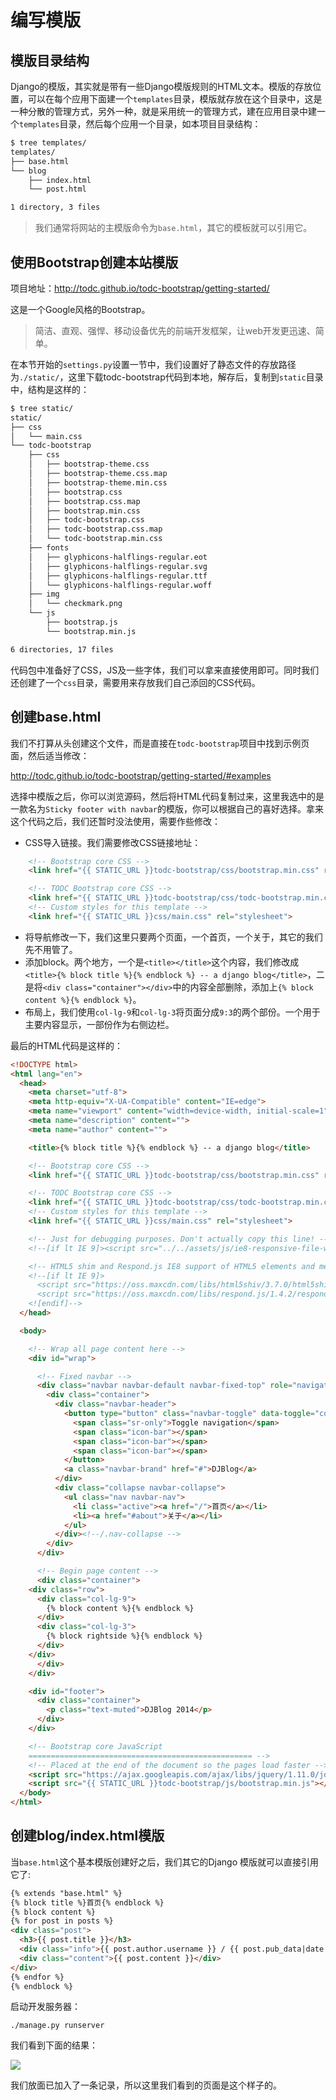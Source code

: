 编写模版
====

## 模版目录结构
Django的模版，其实就是带有一些Django模版规则的HTML文本。模版的存放位置，可以在每个应用下面建一个`templates`目录，模版就存放在这个目录中，这是一种分散的管理方式，另外一种，就是采用统一的管理方式，建在应用目录中建一个`templates`目录，然后每个应用一个目录，如本项目目录结构：

```bash
$ tree templates/
templates/
├── base.html
└── blog
    ├── index.html
    └── post.html

1 directory, 3 files
```

> 我们通常将网站的主模版命令为`base.html`，其它的模板就可以引用它。

## 使用Bootstrap创建本站模版

项目地址：http://todc.github.io/todc-bootstrap/getting-started/

这是一个Google风格的Bootstrap。

> 简洁、直观、强悍、移动设备优先的前端开发框架，让web开发更迅速、简单。

在本节开始的`settings.py`设置一节中，我们设置好了静态文件的存放路径为`./static/`，这里下载todc-bootstrap代码到本地，解存后，复制到`static`目录中，结构是这样的：

```bash
$ tree static/
static/
├── css
│   └── main.css
└── todc-bootstrap
    ├── css
    │   ├── bootstrap-theme.css
    │   ├── bootstrap-theme.css.map
    │   ├── bootstrap-theme.min.css
    │   ├── bootstrap.css
    │   ├── bootstrap.css.map
    │   ├── bootstrap.min.css
    │   ├── todc-bootstrap.css
    │   ├── todc-bootstrap.css.map
    │   └── todc-bootstrap.min.css
    ├── fonts
    │   ├── glyphicons-halflings-regular.eot
    │   ├── glyphicons-halflings-regular.svg
    │   ├── glyphicons-halflings-regular.ttf
    │   └── glyphicons-halflings-regular.woff
    ├── img
    │   └── checkmark.png
    └── js
        ├── bootstrap.js
        └── bootstrap.min.js

6 directories, 17 files
```

代码包中准备好了CSS，JS及一些字体，我们可以拿来直接使用即可。同时我们还创建了一个`css`目录，需要用来存放我们自己添回的CSS代码。

## 创建base.html

我们不打算从头创建这个文件，而是直接在`todc-bootstrap`项目中找到示例页面，然后适当修改：

<http://todc.github.io/todc-bootstrap/getting-started/#examples>

选择中模版之后，你可以浏览源码，然后将HTML代码复制过来，这里我选中的是一款名为`Sticky footer with navbar`的模版，你可以根据自己的喜好选择。拿来这个代码之后，我们还暂时没法使用，需要作些修改：

* CSS导入链接。我们需要修改CSS链接地址：

```html
    <!-- Bootstrap core CSS -->
    <link href="{{ STATIC_URL }}todc-bootstrap/css/bootstrap.min.css" rel="stylesheet">

    <!-- TODC Bootstrap core CSS -->
    <link href="{{ STATIC_URL }}todc-bootstrap/css/todc-bootstrap.min.css" rel="stylesheet">
    <!-- Custom styles for this template -->
    <link href="{{ STATIC_URL }}css/main.css" rel="stylesheet">
```

* 将导航修改一下，我们这里只要两个页面，一个首页，一个关于，其它的我们先不用管了。
* 添加block。两个地方，一个是`<title></title>`这个内容，我们修改成`<title>{% block title %}{% endblock %} -- a django blog</title>`，二是将`<div class="container"></div>`中的内容全部删除，添加上`{% block content %}{% endblock %}`。
* 布局上，我们使用`col-lg-9`和`col-lg-3`将页面分成`9:3`的两个部份。一个用于主要内容显示，一部份作为右侧边栏。

最后的HTML代码是这样的：

```html
<!DOCTYPE html>
<html lang="en">
  <head>
    <meta charset="utf-8">
    <meta http-equiv="X-UA-Compatible" content="IE=edge">
    <meta name="viewport" content="width=device-width, initial-scale=1">
    <meta name="description" content="">
    <meta name="author" content="">

    <title>{% block title %}{% endblock %} -- a django blog</title>

    <!-- Bootstrap core CSS -->
    <link href="{{ STATIC_URL }}todc-bootstrap/css/bootstrap.min.css" rel="stylesheet">

    <!-- TODC Bootstrap core CSS -->
    <link href="{{ STATIC_URL }}todc-bootstrap/css/todc-bootstrap.min.css" rel="stylesheet">
    <!-- Custom styles for this template -->
    <link href="{{ STATIC_URL }}css/main.css" rel="stylesheet">

    <!-- Just for debugging purposes. Don't actually copy this line! -->
    <!--[if lt IE 9]><script src="../../assets/js/ie8-responsive-file-warning.js"></script><![endif]-->

    <!-- HTML5 shim and Respond.js IE8 support of HTML5 elements and media queries -->
    <!--[if lt IE 9]>
      <script src="https://oss.maxcdn.com/libs/html5shiv/3.7.0/html5shiv.js"></script>
      <script src="https://oss.maxcdn.com/libs/respond.js/1.4.2/respond.min.js"></script>
    <![endif]-->
  </head>

  <body>

    <!-- Wrap all page content here -->
    <div id="wrap">

      <!-- Fixed navbar -->
      <div class="navbar navbar-default navbar-fixed-top" role="navigation">
        <div class="container">
          <div class="navbar-header">
            <button type="button" class="navbar-toggle" data-toggle="collapse" data-target=".navbar-collapse">
              <span class="sr-only">Toggle navigation</span>
              <span class="icon-bar"></span>
              <span class="icon-bar"></span>
              <span class="icon-bar"></span>
            </button>
            <a class="navbar-brand" href="#">DJBlog</a>
          </div>
          <div class="collapse navbar-collapse">
            <ul class="nav navbar-nav">
              <li class="active"><a href="/">首页</a></li>
              <li><a href="#about">关于</a></li>
            </ul>
          </div><!--/.nav-collapse -->
        </div>
      </div>

      <!-- Begin page content -->
      <div class="container">
	<div class="row">
	  <div class="col-lg-9">
	    {% block content %}{% endblock %}
	  </div>
	  <div class="col-lg-3">
	    {% block rightside %}{% endblock %}
	  </div>
	</div>
      </div>
    </div>

    <div id="footer">
      <div class="container">
        <p class="text-muted">DJBlog 2014</p>
      </div>
    </div>

    <!-- Bootstrap core JavaScript
    ================================================== -->
    <!-- Placed at the end of the document so the pages load faster -->
    <script src="https://ajax.googleapis.com/ajax/libs/jquery/1.11.0/jquery.min.js"></script>
    <script src="{{ STATIC_URL }}todc-bootstrap/js/bootstrap.min.js"></script>
  </body>
</html>

```

## 创建blog/index.html模版

当`base.html`这个基本模版创建好之后，我们其它的Django 模版就可以直接引用它了:

```html
{% extends "base.html" %}
{% block title %}首页{% endblock %}
{% block content %}
{% for post in posts %}
<div class="post">
  <h3>{{ post.title }}</h3>
  <div class="info">{{ post.author.username }} / {{ post.pub_data|date:"Y/m/d H:i" }}</div>
  <div class="content">{{ post.content }}</div>
</div>
{% endfor %}
{% endblock %}

```

启动开发服务器：

```
./manage.py runserver
```

我们看到下面的结果：

![](imgs/2.png)


我们放面已加入了一条记录，所以这里我们看到的页面是这个样子的。
